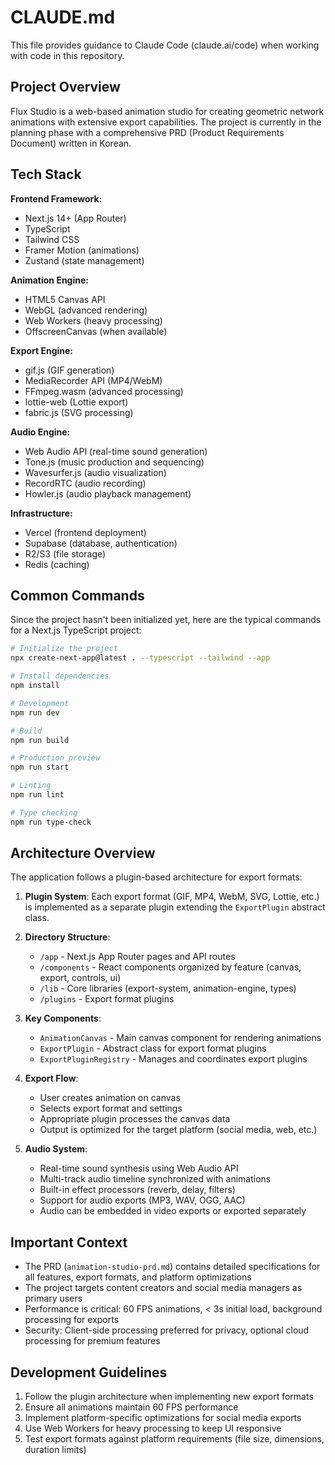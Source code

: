 # CLAUDE.md

This file provides guidance to Claude Code (claude.ai/code) when working with code in this repository.

## Project Overview

Flux Studio is a web-based animation studio for creating geometric network animations with extensive export capabilities. The project is currently in the planning phase with a comprehensive PRD (Product Requirements Document) written in Korean.

## Tech Stack

**Frontend Framework:**
- Next.js 14+ (App Router)
- TypeScript
- Tailwind CSS
- Framer Motion (animations)
- Zustand (state management)

**Animation Engine:**
- HTML5 Canvas API
- WebGL (advanced rendering)
- Web Workers (heavy processing)
- OffscreenCanvas (when available)

**Export Engine:**
- gif.js (GIF generation)
- MediaRecorder API (MP4/WebM)
- FFmpeg.wasm (advanced processing)
- lottie-web (Lottie export)
- fabric.js (SVG processing)

**Audio Engine:**
- Web Audio API (real-time sound generation)
- Tone.js (music production and sequencing)
- Wavesurfer.js (audio visualization)
- RecordRTC (audio recording)
- Howler.js (audio playback management)

**Infrastructure:**
- Vercel (frontend deployment)
- Supabase (database, authentication)
- R2/S3 (file storage)
- Redis (caching)

## Common Commands

Since the project hasn't been initialized yet, here are the typical commands for a Next.js TypeScript project:

```bash
# Initialize the project
npx create-next-app@latest . --typescript --tailwind --app

# Install dependencies
npm install

# Development
npm run dev

# Build
npm run build

# Production preview
npm run start

# Linting
npm run lint

# Type checking
npm run type-check
```

## Architecture Overview

The application follows a plugin-based architecture for export formats:

1. **Plugin System**: Each export format (GIF, MP4, WebM, SVG, Lottie, etc.) is implemented as a separate plugin extending the `ExportPlugin` abstract class.

2. **Directory Structure**:
   - `/app` - Next.js App Router pages and API routes
   - `/components` - React components organized by feature (canvas, export, controls, ui)
   - `/lib` - Core libraries (export-system, animation-engine, types)
   - `/plugins` - Export format plugins

3. **Key Components**:
   - `AnimationCanvas` - Main canvas component for rendering animations
   - `ExportPlugin` - Abstract class for export format plugins
   - `ExportPluginRegistry` - Manages and coordinates export plugins

4. **Export Flow**:
   - User creates animation on canvas
   - Selects export format and settings
   - Appropriate plugin processes the canvas data
   - Output is optimized for the target platform (social media, web, etc.)

5. **Audio System**:
   - Real-time sound synthesis using Web Audio API
   - Multi-track audio timeline synchronized with animations
   - Built-in effect processors (reverb, delay, filters)
   - Support for audio exports (MP3, WAV, OGG, AAC)
   - Audio can be embedded in video exports or exported separately

## Important Context

- The PRD (`animation-studio-prd.md`) contains detailed specifications for all features, export formats, and platform optimizations
- The project targets content creators and social media managers as primary users
- Performance is critical: 60 FPS animations, < 3s initial load, background processing for exports
- Security: Client-side processing preferred for privacy, optional cloud processing for premium features

## Development Guidelines

1. Follow the plugin architecture when implementing new export formats
2. Ensure all animations maintain 60 FPS performance
3. Implement platform-specific optimizations for social media exports
4. Use Web Workers for heavy processing to keep UI responsive
5. Test export formats against platform requirements (file size, dimensions, duration limits)